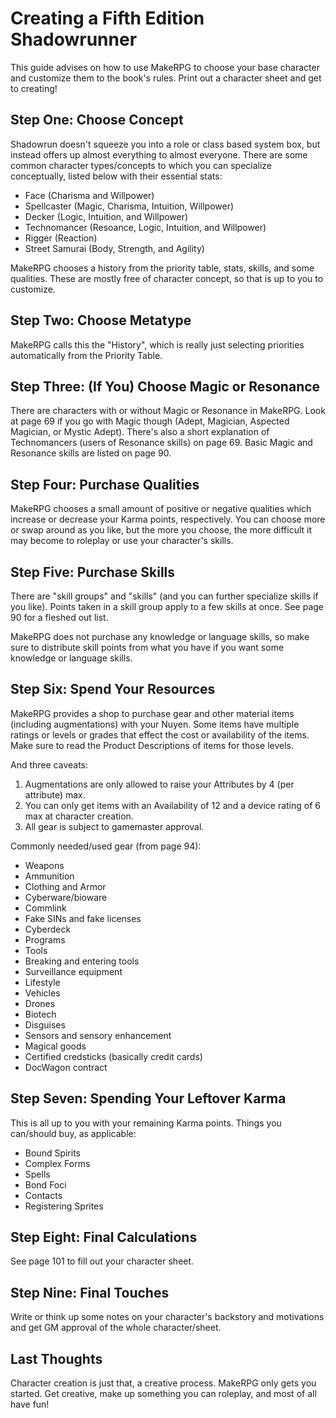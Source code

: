 # Creating a Fifth Edition Shadowrunner

This guide advises on how to use MakeRPG to choose your base character and customize them to the book's rules.  Print out a character sheet and get to creating!

## Step One: Choose Concept

Shadowrun doesn't squeeze you into a role or class based system box, but instead offers up almost everything to almost everyone.  There are some common character types/concepts to which you can specialize conceptually, listed below with their essential stats:

- Face (Charisma and Willpower)
- Spellcaster (Magic, Charisma, Intuition, Willpower)
- Decker (Logic, Intuition, and Willpower)
- Technomancer (Resoance, Logic, Intuition, and Willpower)
- Rigger (Reaction)
- Street Samurai (Body, Strength, and Agility)

MakeRPG chooses a history from the priority table, stats, skills, and some qualities.  These are mostly free of character concept, so that is up to you to customize.

## Step Two: Choose Metatype

MakeRPG calls this the "History", which is really just selecting priorities automatically from the Priority Table.

## Step Three: (If You) Choose Magic or Resonance

There are characters with or without Magic or Resonance in MakeRPG.  Look at page 69 if you go with Magic though (Adept, Magician, Aspected Magician, or Mystic Adept).  There's also a short explanation of Technomancers (users of Resonance skills) on page 69.  Basic Magic and Resonance skills are listed on page 90.

## Step Four: Purchase Qualities

MakeRPG chooses a small amount of positive or negative qualities which increase or decrease your Karma points, respectively.  You can choose more or swap around as you like, but the more you choose, the more difficult it may become to roleplay or use your character's skills.

## Step Five: Purchase Skills

There are "skill groups" and "skills" (and you can further specialize skills if you like).  Points taken in a skill group apply to a few skills at once.  See page 90 for a fleshed out list.

MakeRPG does not purchase any knowledge or language skills, so make sure to distribute skill points from what you have if you want some knowledge or language skills.

## Step Six: Spend Your Resources

MakeRPG provides a shop to purchase gear and other material items (including augmentations) with your Nuyen.  Some items have multiple ratings or levels or grades that effect the cost or availability of the items.  Make sure to read the Product Descriptions of items for those levels.

And three caveats:

1. Augmentations are only allowed to raise your Attributes by 4 (per attribute) max.
1. You can only get items with an Availability of 12 and a device rating of 6 max at character creation.
1. All gear is subject to gamemaster approval.

Commonly needed/used gear (from page 94):

- Weapons
- Ammunition
- Clothing and Armor
- Cyberware/bioware
- Commlink
- Fake SINs and fake licenses
- Cyberdeck
- Programs
- Tools
- Breaking and entering tools
- Surveillance equipment
- Lifestyle
- Vehicles
- Drones
- Biotech
- Disguises
- Sensors and sensory enhancement
- Magical goods
- Certified credsticks (basically credit cards)
- DocWagon contract

## Step Seven: Spending Your Leftover Karma

This is all up to you with your remaining Karma points.  Things you can/should buy, as applicable:

- Bound Spirits
- Complex Forms
- Spells
- Bond Foci
- Contacts
- Registering Sprites

## Step Eight: Final Calculations

See page 101 to fill out your character sheet.

## Step Nine: Final Touches

Write or think up some notes on your character's backstory and motivations and get GM approval of the whole character/sheet.

## Last Thoughts

Character creation is just that, a creative process.  MakeRPG only gets you started.  Get creative, make up something you can roleplay, and most of all have fun!
